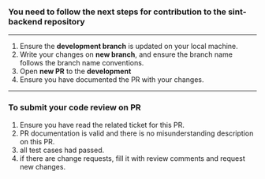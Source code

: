### You need to follow the next steps for contribution to the sint-backend repository
-----
1. Ensure the **development branch** is updated on your local machine.
2. Write your changes on **new branch**, and ensure the branch name follows the branch name conventions.
3. Open **new PR** to the **development**
4. Ensure you have documented the PR with your changes.
---
### To submit your code review on  PR
1. Ensure you have read the related ticket for this PR.
2. PR documentation is valid and there is no misunderstanding description on this PR.
3. all test cases had passed.
4. if there are change requests, fill it with review comments and request new changes.

